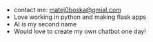 - contact me: matej0boska@gmial.com
- Love working in python and making flask apps
- AI is my second name
- Would love to create my own chatbot one day!
<!---
matejboska-dev/matejboska-dev is a ✨ special ✨ repository because its `README.md` (this file) appears on your GitHub profile.
You can click the Preview link to take a look at your changes.
--->
